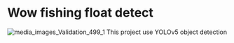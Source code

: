 # Wow fishing float detect

![media_images_Validation_499_1](https://user-images.githubusercontent.com/60419530/122632483-06471080-d10e-11eb-840f-635a516d90c3.jpg)
This project use YOLOv5 object detection
